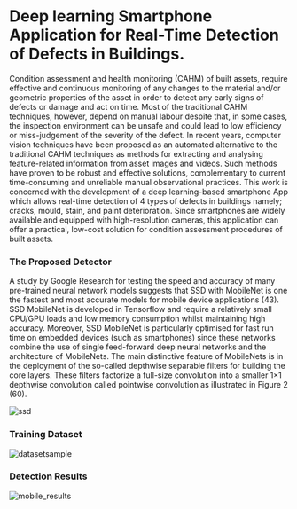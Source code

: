 # Deep learning Smartphone Application for Real-Time Detection of Defects in Buildings.

Condition assessment and health monitoring (CAHM) of built assets, require effective and continuous monitoring of any changes to the material and/or geometric properties of the asset in order to detect any early signs of defects or damage and act on time. Most of the traditional CAHM techniques, however, depend on manual labour despite that, in some cases, the inspection environment can be unsafe and could lead to low efficiency or miss-judgement of the severity of the defect. In recent years, computer vision techniques have been proposed as an automated alternative to the traditional CAHM techniques as methods for extracting and analysing feature-related information from asset images and videos. Such methods have proven to be robust and effective solutions, complementary to current time-consuming and unreliable manual observational practices. This work is concerned with the development of a deep learning-based smartphone App which allows real-time detection of 4 types of defects in buildings namely; cracks, mould, stain, and paint deterioration. Since smartphones are widely available and equipped with high-resolution cameras, this application can offer a practical, low-cost solution for condition assessment procedures of built assets.

### The Proposed Detector
A study by Google Research for testing the speed and accuracy of many pre-trained neural network models suggests that SSD with MobileNet is one the fastest and most accurate models for mobile device applications (43). SSD MobileNet is developed in Tensorflow and require a relatively small CPU/GPU loads and low memory consumption whilst maintaining high accuracy. Moreover, SSD MobileNet is particularly optimised for fast run time on embedded devices (such as smartphones) since these networks combine the use of single feed-forward deep neural networks and the architecture of MobileNets. The main distinctive feature of MobileNets is in the deployment of the so-called depthwise separable filters for building the core layers. These filters factorize a full-size convolution into a smaller 1×1 depthwise convolution called pointwise convolution as illustrated in Figure 2 (60).

![ssd](https://user-images.githubusercontent.com/76107657/118638399-b6072680-b7ce-11eb-98ca-0537f18ce7f6.png)


### Training Dataset

![datasetsample](https://user-images.githubusercontent.com/76107657/118629683-be0e9880-b7c5-11eb-9f4f-68c74df39347.png)

### Detection Results
![mobile_results](https://user-images.githubusercontent.com/76107657/118629972-01690700-b7c6-11eb-8076-6b0556df6357.png)

